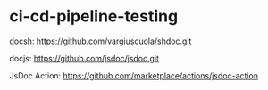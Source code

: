 # ci-cd-pipeline-testing

docsh: https://github.com/vargiuscuola/shdoc.git

docjs: https://github.com/jsdoc/jsdoc.git

JsDoc Action: https://github.com/marketplace/actions/jsdoc-action
